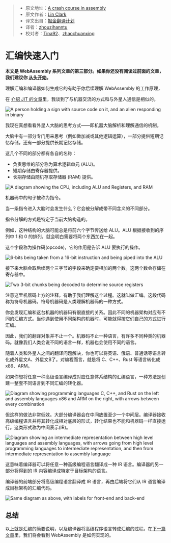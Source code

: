 > * 原文地址：[A crash course in assembly](https://hacks.mozilla.org/2017/02/a-crash-course-in-assembly/)
> * 原文作者：[Lin Clark](https://code-cartoons.com/@linclark)
> * 译文出自：[掘金翻译计划](https://github.com/xitu/gold-miner)
> * 译者：[zhouzihanntu](https://github.com/zhouzihanntu)
> * 校对者：[Tina92](https://github.com/Tina92)、[zhaochuanxing](https://github.com/zhaochuanxing)
# 汇编快速入门

**本文是 WebAssembly 系列文章的第三部分。如果你还没有阅读过前面的文章，我们建议你 [从头开始](https://github.com/xitu/gold-miner/blob/master/TODO/a-cartoon-intro-to-webassembly.md)。**

理解汇编和编译器如何生成它的有助于你后续理解 WebAssembly 的工作原理，

在 [介绍 JIT 的文章](https://hacks.mozilla.org/2017/02/a-crash-course-in-just-in-time-jit-compilers/)里，我谈到了与机器交流的方式和与外星人通信是相似的。

![A person holding a sign with source code on it, and an alien responding in binary](https://2r4s9p1yi1fa2jd7j43zph8r-wpengine.netdna-ssl.com/files/2017/02/03-01-alien03-500x286.png)

我现在真想看看外星人大脑的思考方式——即机器大脑解析和理解通信的机制。

大脑中有一部分专门用来思考（例如做加减或其他逻辑运算），一部分提供短期记忆存储，还有一部分提供长期记忆存储。
 
这几个不同的部分都有各自的名称：

- 负责思维的部分称为算术逻辑单元 (ALU)。
- 短期存储由寄存器提供。
- 长期存储由随机存取存储器 (RAM) 提供。

![A diagram showing the CPU, including ALU and Registers, and RAM](https://2r4s9p1yi1fa2jd7j43zph8r-wpengine.netdna-ssl.com/files/2017/02/03-02-computer_architecture09-500x302.png)

机器码中的句子被称为指令。

当一条指令进入大脑时会发生什么？它会被分解成带不同含义的不同部分。

指令分解的方式是特定于当前大脑构造的。

例如，这种结构的大脑可能总是将前六个字节传送给 ALU。ALU 根据接收到的序列中 1 和 0 的排列，就会明白需要将两个东西加在一起。

这个字段称为操作码(opcode)，它的作用是告诉 ALU 要执行的操作。

![6-bits being taken from a 16-bit instruction and being piped into the ALU](https://2r4s9p1yi1fa2jd7j43zph8r-wpengine.netdna-ssl.com/files/2017/02/03-03-computer_architecture12-500x354.png)

接下来大脑会取后续两个三字节的字段来确定要相加的两个数。这两个数会存储在寄存器中。

![Two 3-bit chunks being decoded to determine source registers](https://2r4s9p1yi1fa2jd7j43zph8r-wpengine.netdna-ssl.com/files/2017/02/03-04-computer_architecture17-500x352.png)

注意这里机器码上方的注释，有助于我们理解这个过程。这就叫做汇编。这段代码称为符号机器码。符号机器码是人类理解机器码的一种方式。

你会发现汇编和这台机器的机器码有很直接的关系。因此不同的机器架构对应有不同的汇编方式。当你遇到使用不同架构的机器时，可能就得按它们自己的方式进行汇编。

因此，我们的翻译对象并不止一个。机器码不止一种语言，有许多不同种类的机器码。就像我们人类会说不同的语言一样，机器也会使用不同的语言。		

随着人类和外星人之间的翻译问题解决，你也可以将英语、俄语、普通话等语言转化成外星文A、外星文B了。对编程而言，就是将 C、C++、Rust 等语言转化成 x86、ARM。

如果你想将任意一种高级语言编译成对应任意体系结构的汇编语言，一种方法是创建一整套不同语言到不同汇编的转化器。

![Diagram showing programming languages C, C++, and Rust on the left and assembly languages x86 and ARM on the right, with arrows between every combination](https://2r4s9p1yi1fa2jd7j43zph8r-wpengine.netdna-ssl.com/files/2017/02/03-05-langs05-500x308.png)

但这样的做法非常低效。大部分编译器会在中间放置至少一个中间层。编译器接收高级编程语言并将其转化成相对底层的形式，转化结果也不能和机器码一样直接运行。这类形式称为中间表示(IR)。

![Diagram showing an intermediate representation between high level languages and assembly languages, with arrows going from high level programming languages to intermediate representation, and then from intermediate representation to assembly language](https://2r4s9p1yi1fa2jd7j43zph8r-wpengine.netdna-ssl.com/files/2017/02/03-06-langs06-500x317.png)

这意味着编译器可以将任意一种高级编程语言翻译成一种 IR 语言。编译器的另一部分将得到的 IR 内容编译成特定于目标架构的语言。

编译器的前端部分将高级编程语言翻译成 IR 语言，再由后端将它们从 IR 语言编译成目标架构的汇编代码。

![Same diagram as above, with labels for front-end and back-end](https://2r4s9p1yi1fa2jd7j43zph8r-wpengine.netdna-ssl.com/files/2017/02/03-07-langs09-500x306.png)

## 总结

以上就是汇编的简要说明，以及编译器将高级程序语言转成汇编的过程。在[下一篇文章](https://github.com/xitu/gold-miner/blob/master/TODO/creating-and-working-with-webassembly-modules.md)里，我们将会看到 WebAssembly 是如何实现的。
